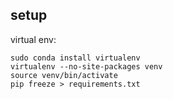 ## setup
virtual env:
```
sudo conda install virtualenv
virtualenv --no-site-packages venv
source venv/bin/activate
pip freeze > requirements.txt
```